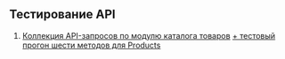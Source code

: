 ## Тестирование API
1. [Коллекция API-запросов по модулю каталога товаров](https://www.postman.com/supply-architect-77622649/workspace/my-workspace/collection/33236854-d862c16b-a541-4448-8e3f-a1b4767ee3e3?action=share&creator=33236854) [+ тестовый прогон шести методов для Products](https://github.com/DariaBakhtina/api/blob/main/DemoShopping.postman_test_run.json)
